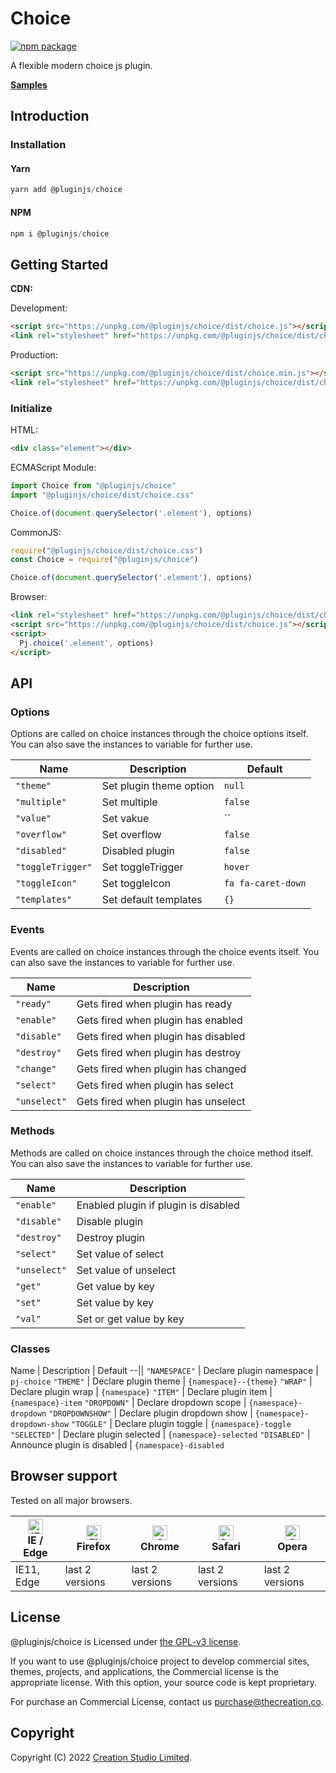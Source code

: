 # Choice

[![npm package](https://img.shields.io/npm/v/@pluginjs/choice.svg)](https://www.npmjs.com/package/@pluginjs/choice)

A flexible modern choice js plugin.

**[Samples](https://codesandbox.io/s/github/pluginjs/pluginjs/tree/master/modules/choice/samples)**

## Introduction
### Installation

#### Yarn

```javascript
yarn add @pluginjs/choice
```

#### NPM

```javascript
npm i @pluginjs/choice
```

## Getting Started

**CDN:**

Development:

```html
<script src="https://unpkg.com/@pluginjs/choice/dist/choice.js"></script>
<link rel="stylesheet" href="https://unpkg.com/@pluginjs/choice/dist/choice.css">
```

Production:

```html
<script src="https://unpkg.com/@pluginjs/choice/dist/choice.min.js"></script>
<link rel="stylesheet" href="https://unpkg.com/@pluginjs/choice/dist/choice.min.css">
```

### Initialize

HTML:

```html
<div class="element"></div>
```

ECMAScript Module:

```javascript
import Choice from "@pluginjs/choice"
import "@pluginjs/choice/dist/choice.css"

Choice.of(document.querySelector('.element'), options)
```

CommonJS:

```javascript
require("@pluginjs/choice/dist/choice.css")
const Choice = require("@pluginjs/choice")

Choice.of(document.querySelector('.element'), options)
```

Browser:

```html
<link rel="stylesheet" href="https://unpkg.com/@pluginjs/choice/dist/choice.css">
<script src="https://unpkg.com/@pluginjs/choice/dist/choice.js"></script>
<script>
  Pj.choice('.element', options)
</script>
```

## API

### Options

Options are called on choice instances through the choice options itself.
You can also save the instances to variable for further use.

Name | Description | Default
--|--|--
`"theme"` | Set plugin theme option | `null`
`"multiple"` | Set multiple | `false`
`"value"` | Set vakue | ``
`"overflow"` | Set overflow | `false`
`"disabled"` | Disabled plugin | `false`
`"toggleTrigger"` | Set toggleTrigger | `hover`
`"toggleIcon"` | Set toggleIcon | `fa fa-caret-down`
`"templates"` | Set default templates | `{}`

### Events

Events are called on choice instances through the choice events itself.
You can also save the instances to variable for further use.

Name | Description
--|--
`"ready"` | Gets fired when plugin has ready
`"enable"` | Gets fired when plugin has enabled
`"disable"` | Gets fired when plugin has disabled
`"destroy"` | Gets fired when plugin has destroy
`"change"` | Gets fired when plugin has changed
`"select"` | Gets fired when plugin has select
`"unselect"` | Gets fired when plugin has unselect

### Methods

Methods are called on choice instances through the choice method itself.
You can also save the instances to variable for further use.

Name | Description
--|--
`"enable"` | Enabled plugin if plugin is disabled
`"disable"` | Disable plugin
`"destroy"` | Destroy plugin
`"select"` | Set value of select
`"unselect"` | Set value of unselect
`"get"` | Get value by key
`"set"` | Set value by key
`"val"` | Set or get value by key

### Classes

Name | Description | Default
--||
`"NAMESPACE"` | Declare plugin namespace | `pj-choice`
`"THEME"` | Declare plugin theme | `{namespace}--{theme}`
`"WRAP"` | Declare plugin wrap | `{namespace}`
`"ITEM"` | Declare plugin item | `{namespace}-item`
`"DROPDOWN"` | Declare dropdown scope | `{namespace}-dropdown`
`"DROPDOWNSHOW"` | Declare plugin dropdown show | `{namespace}-dropdown-show`
`"TOGGLE"` | Declare plugin toggle | `{namespace}-toggle`
`"SELECTED"` | Declare plugin selected | `{namespace}-selected`
`"DISABLED"` | Announce plugin is disabled | `{namespace}-disabled`

## Browser support

Tested on all major browsers.

| [<img src="https://raw.githubusercontent.com/alrra/browser-logos/master/src/edge/edge_48x48.png" alt="IE / Edge" width="24px" height="24px" />](http://godban.github.io/browsers-support-badges/)</br>IE / Edge | [<img src="https://raw.githubusercontent.com/alrra/browser-logos/master/src/firefox/firefox_48x48.png" alt="Firefox" width="24px" height="24px" />](http://godban.github.io/browsers-support-badges/)</br>Firefox | [<img src="https://raw.githubusercontent.com/alrra/browser-logos/master/src/chrome/chrome_48x48.png" alt="Chrome" width="24px" height="24px" />](http://godban.github.io/browsers-support-badges/)</br>Chrome | [<img src="https://raw.githubusercontent.com/alrra/browser-logos/master/src/safari/safari_48x48.png" alt="Safari" width="24px" height="24px" />](http://godban.github.io/browsers-support-badges/)</br>Safari | [<img src="https://raw.githubusercontent.com/alrra/browser-logos/master/src/opera/opera_48x48.png" alt="Opera" width="24px" height="24px" />](http://godban.github.io/browsers-support-badges/)</br>Opera |
| --------- | --------- | --------- | --------- | --------- |
| IE11, Edge| last 2 versions| last 2 versions| last 2 versions| last 2 versions|

## License

@pluginjs/choice is Licensed under [the GPL-v3 license](LICENSE).

If you want to use @pluginjs/choice project to develop commercial sites, themes, projects, and applications, the Commercial license is the appropriate license. With this option, your source code is kept proprietary.

For purchase an Commercial License, contact us purchase@thecreation.co.

## Copyright

Copyright (C) 2022 [Creation Studio Limited](creationstudio.com).